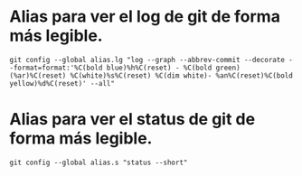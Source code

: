 # Alias para ver el log de git de forma más legible.
```
git config --global alias.lg "log --graph --abbrev-commit --decorate --format=format:'%C(bold blue)%h%C(reset) - %C(bold green)(%ar)%C(reset) %C(white)%s%C(reset) %C(dim white)- %an%C(reset)%C(bold yellow)%d%C(reset)' --all"
```

# Alias para ver el status de git de forma más legible.
```
git config --global alias.s "status --short"
```